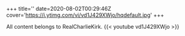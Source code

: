 +++
title=''
date=2020-08-02T00:29:46Z
cover='https://i.ytimg.com/vi/vd1J429XWjo/hqdefault.jpg'
+++

All content belongs to RealCharlieKirk.
{{< youtube vd1J429XWjo >}}
